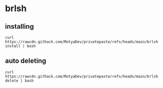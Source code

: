 # brlsh

## installing
`curl https://rawcdn.githack.com/MotyaDev/privatepaste/refs/heads/main/brlshinstall | bash`

## auto deleting
`curl https://rawcdn.githack.com/MotyaDev/privatepaste/refs/heads/main/brlshdelete | bash`
